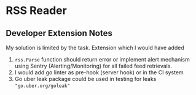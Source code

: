 # RSS Reader

## Developer Extension Notes
My solution is limited by the task. Extension which I would have added 
1. `rss.Parse` function should return error or implement alert mechanism using Sentry (Alerting/Monitoring) for all failed feed retrievals.
2. I would add go linter as pre-hook (server hook) or in the CI system
3. Go uber leak package could be used in testing for leaks `"go.uber.org/goleak"`